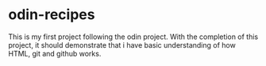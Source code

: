 # odin-recipes
This is my first project following the odin project. With the completion of this project, it should demonstrate that i have basic understanding of how HTML, git and github works. 